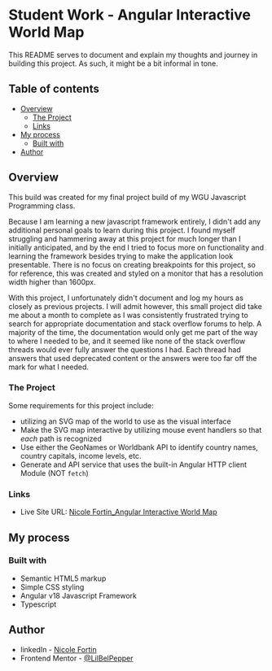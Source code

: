 # Student Work - Angular Interactive World Map

This README serves to document and explain my thoughts and journey in building this project. As such, it might be a bit informal in tone. 

## Table of contents 

- [Overview](#overview)
  - [The Project](#the-project)
  - [Links](#links)
- [My process](#my-process)
  - [Built with](#built-with)
- [Author](#author)

## Overview 

This build was created for my final project build of my WGU Javascript Programming class.

Because I am learning a new javascript framework entirely, I didn't add any additional personal goals to learn during this project. I found myself struggling and hammering away at this project for much longer than I initially anticipated, and by the end I tried to focus more on functionality and learning the framework besides trying to make the application look presentable. There is no focus on creating breakpoints for this project, so for reference, this was created and styled on a monitor that has a resolution width higher than 1600px.

With this project, I unfortunately didn't document and log my hours as closely as previous projects. I will admit however, this small project did take me about a month to complete as I was consistently frustrated trying to search for appropriate documentation and stack overflow forums to help. A majority of the time, the documentation would only get me part of the way to where I needed to be, and it seemed like none of the stack overflow threads would ever fully answer the questions I had. Each thread had answers that used deprecated content or the answers were too far off the mark for what I needed. 

### The Project 

Some requirements for this project include: 

- utilizing an SVG map of the world to use as the visual interface
- Make the SVG map interactive by utilizing mouse event handlers so that *each* path is recognized
- Use either the GeoNames or Worldbank API to identify country names, country capitals, income levels, etc.
- Generate and API service that uses the built-in Angular HTTP client Module (NOT ```fetch```)


### Links

- Live Site URL: [Nicole Fortin_Angular Interactive World Map]()


## My process

### Built with 

- Semantic HTML5 markup
- Simple CSS styling
- Angular v18 Javascript Framework 
- Typescript 

## Author

- linkedIn - [Nicole Fortin](https://www.linkedin.com/in/nicole-fortin-3530b9211/)
- Frontend Mentor - [@LilBelPepper](https://www.frontendmentor.io/profile/LilBelPepper)